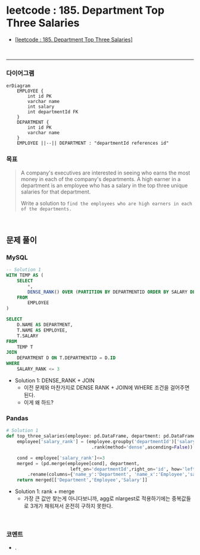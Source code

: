 leetcode : 185. Department Top Three Salaries
===

* [[leetcode : 185. Department Top Three Salaries]](https://leetcode.com/problems/department-top-three-salaries/description/)
<br>

---

### 다이어그램
```mermaid
erDiagram
    EMPLOYEE {
        int id PK
        varchar name
        int salary
        int departmentId FK
    }
    DEPARTMENT {
        int id PK
        varchar name
    }
    EMPLOYEE ||--|| DEPARTMENT : "departmentId references id"
```

### **목표**
> A company's executives are interested in seeing who earns the most money in each of the company's departments. A high earner in a department is an employee who has a salary in the top three unique salaries for that department.
>
> Write a solution to `find the employees who are high earners in each of the departments.`


<br>

## 문제 풀이

### **MySQL**
```SQL
-- Solution 1
WITH TEMP AS (
    SELECT
        *,
        DENSE_RANK() OVER (PARTITION BY DEPARTMENTID ORDER BY SALARY DESC) AS SALARY_RANK
    FROM
        EMPLOYEE
)

SELECT
    D.NAME AS DEPARTMENT,
    T.NAME AS EMPLOYEE,
    T.SALARY
FROM
    TEMP T
JOIN
    DEPARTMENT D ON T.DEPARTMENTID = D.ID
WHERE
    SALARY_RANK <= 3
```

* Solution 1: DENSE_RANK + JOIN
  * 이전 문제와 마찬가지로 DENSE RANK + JOIN에 WHERE 조건을 걸어주면 된다.
  * 이게 왜 하드?
  
### **Pandas**
```python
# Solution 1
def top_three_salaries(employee: pd.DataFrame, department: pd.DataFrame) -> pd.DataFrame:
    employee['salary_rank'] = (employee.groupby('departmentId')['salary']
                                .rank(method='dense',ascending=False))

    cond = employee['salary_rank']<=3
    merged = (pd.merge(employee[cond], department,
                        left_on='departmentId',right_on='id', how='left')
        .rename(columns={'name_y':'Department', 'name_x':'Employee','salary':'Salary'}))                
    return merged[['Department','Employee','Salary']]
```

* Solution 1: rank + merge
  * 가장 큰 값만 찾는게 아니다보니까, agg로 nlargest로 적용하기에는 중복값들로 3개가 채워져서 온전히 구하지 못한다.
  
<br>

### **코멘트**
* .
